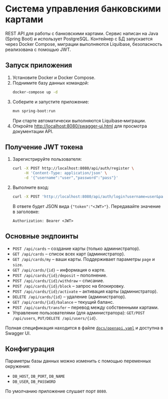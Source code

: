# Система управления банковскими картами

REST API для работы с банковскими картами. Сервис написан на Java (Spring Boot) и использует PostgreSQL. Контейнер с БД запускается через Docker Compose, миграции выполняются Liquibase, безопасность реализована с помощью JWT.

## Запуск приложения

1. Установите Docker и Docker Compose.
2. Поднимите базу данных командой:
   ```bash
   docker-compose up -d
   ```
3. Соберите и запустите приложение:
   ```bash
   mvn spring-boot:run
   ```
   При старте автоматически выполняются Liquibase‑миграции.
4. Откройте [http://localhost:8080/swagger-ui.html](http://localhost:8080/swagger-ui.html) для просмотра документации API.

## Получение JWT токена

1. Зарегистрируйте пользователя:
   ```bash
   curl -X POST http://localhost:8080/api/auth/register \
        -H 'Content-Type: application/json' \
        -d '{"username":"user","password":"pass"}'
   ```
2. Выполните вход:
   ```bash
   curl -X POST 'http://localhost:8080/api/auth/login?username=user&password=pass'
   ```
   В ответе будет JSON вида `{"token":"<JWT>"}`. Передавайте значение в заголовке:

   ```
   Authorization: Bearer <JWT>
   ```

## Основные эндпоинты

- `POST /api/cards` – создание карты (только администратор).
- `GET /api/cards` – список всех карт (администратор).
- `GET /api/cards/my` – ваши карты. Поддерживает параметры `page` и `size`.
- `GET /api/cards/{id}` – информация о карте.
- `POST /api/cards/{id}/deposit` – пополнение.
- `POST /api/cards/{id}/withdraw` – списание.
- `POST /api/cards/{id}/block` – запрос на блокировку.
- `POST /api/cards/{id}/activate` – активация карты (администратор).
- `DELETE /api/cards/{id}` – удаление (администратор).
- `GET /api/cards/{id}/balance` – текущий баланс.
- `POST /api/cards/transfer` – перевод между собственными картами.
- Управление пользователями (для администратора): `GET/POST /api/users`, `PUT/DELETE /api/users/{id}`.

Полная спецификация находится в файле [`docs/openapi.yaml`](docs/openapi.yaml) и доступна в Swagger UI.

## Конфигурация

Параметры базы данных можно изменить с помощью переменных окружения:

- `DB_HOST`, `DB_PORT`, `DB_NAME`
- `DB_USER`, `DB_PASSWORD`

По умолчанию приложение слушает порт `8080`.


